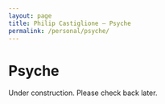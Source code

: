 ```yaml
---
layout: page
title: Philip Castiglione – Psyche
permalink: /personal/psyche/
---
```


# Psyche

Under construction. Please check back later.
